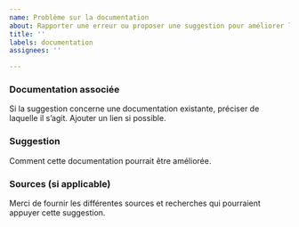 ```yaml
---
name: Problème sur la documentation
about: Rapporter une erreur ou proposer une suggestion pour améliorer la documentation du village.
title: ''
labels: documentation
assignees: ''

---
```


###  Documentation associée
Si la suggestion concerne une documentation existante, préciser de laquelle il s’agit. Ajouter un lien si possible.

###  Suggestion
Comment cette documentation pourrait être améliorée.

###  Sources (si applicable)
Merci de fournir les différentes sources et recherches qui pourraient appuyer cette suggestion.
